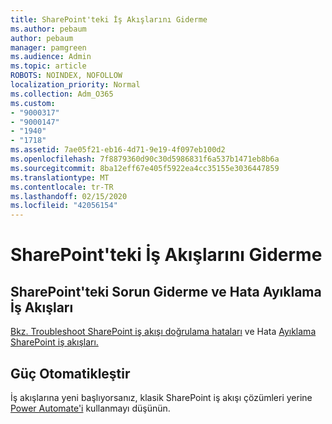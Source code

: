 ```yaml
---
title: SharePoint'teki İş Akışlarını Giderme
ms.author: pebaum
author: pebaum
manager: pamgreen
ms.audience: Admin
ms.topic: article
ROBOTS: NOINDEX, NOFOLLOW
localization_priority: Normal
ms.collection: Adm_O365
ms.custom:
- "9000317"
- "9000147"
- "1940"
- "1718"
ms.assetid: 7ae05f21-eb16-4d71-9e19-4f097eb100d2
ms.openlocfilehash: 7f8879360d90c30d5986831f6a537b1471eb8b6a
ms.sourcegitcommit: 8ba12eff67e405f5922ea4cc35155e3036447859
ms.translationtype: MT
ms.contentlocale: tr-TR
ms.lasthandoff: 02/15/2020
ms.locfileid: "42056154"
---
```

# <a name="troubleshoot-workflows-in-sharepoint"></a>SharePoint'teki İş Akışlarını Giderme

## <a name="troubleshoot-and-debug-workflows-in-sharepoint"></a>SharePoint'teki Sorun Giderme ve Hata Ayıklama İş Akışları

[Bkz. Troubleshoot SharePoint iş akışı doğrulama hataları](https://docs.microsoft.com/sharepoint/dev/general-development/troubleshooting-sharepoint-server-workflow-validation-errors-in-visio) ve Hata [Ayıklama SharePoint iş akışları.](https://docs.microsoft.com/sharepoint/dev/general-development/debugging-sharepoint-server-workflows)

## <a name="power-automate"></a>Güç Otomatikleştir

İş akışlarına yeni başlıyorsanız, klasik SharePoint iş akışı çözümleri yerine [Power Automate'i](https://docs.microsoft.com/power-automate/modern-approvals) kullanmayı düşünün.
